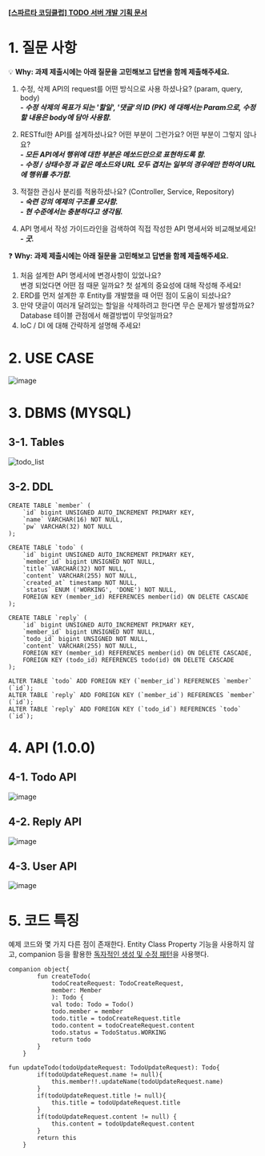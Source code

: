 **[[스파르타 코딩클럽] TODO 서버 개발 기획 문서](https://strawberryrabbit.tistory.com/6)**
# 1. 질문 사항


💡 **Why: 과제 제출시에는 아래 질문을 고민해보고 답변을 함께 제출해주세요.**

1. 수정, 삭제 API의 request를 어떤 방식으로 사용 하셨나요? (param, query, body)                
**_- 수정 삭제의 목표가 되는 '할일', '댓글'의 ID (PK) 에 대해서는 Param으로, 수정할 내용은 body에 담아 사용함._**               
               
2. RESTful한 API를 설계하셨나요? 어떤 부분이 그런가요? 어떤 부분이 그렇지 않나요?               
_**- 모든 API에서 행위에 대한 부분은 메쏘드만으로 표현하도록 함.**_               
_**- 수정 / 상태수정 과 같은 메소드와 URL 모두 겹치는 일부의 경우에만 한하여 URL에 행위를 추가함.**_               
               
3. 적절한 관심사 분리를 적용하셨나요? (Controller, Service, Repository)               
_**- 숙련 강의 예제의 구조를 모사함.**_               
_**- 현 수준에서는 충분하다고 생각됨.**_               
               
4. API 명세서 작성 가이드라인을 검색하여 직접 작성한 API 명세서와 비교해보세요!               
_**- 굿.**_               
               
❓ **Why: 과제 제출시에는 아래 질문을 고민해보고 답변을 함께 제출해주세요.**               
               
1. 처음 설계한 API 명세서에 변경사항이 있었나요?                
변경 되었다면 어떤 점 때문 일까요? 첫 설계의 중요성에 대해 작성해 주세요!               
2. ERD를 먼저 설계한 후 Entity를 개발했을 때 어떤 점이 도움이 되셨나요?               
3. 만약 댓글이 여러개 달려있는 할일을 삭제하려고 한다면 무슨 문제가 발생할까요? Database 테이블 관점에서 해결방법이 무엇일까요?               
4. IoC / DI 에 대해 간략하게 설명해 주세요!               
                  
# 2. USE CASE
![image](https://github.com/ddalkyTokky/KotlinSpring_TODO_Backend/assets/47583083/b737ae76-0f9e-48f0-8547-d85f72af3189)
# 3. DBMS (MYSQL)
## 3-1. Tables
![todo_list](https://github.com/ddalkyTokky/KotlinSpring_TODO_Backend/assets/47583083/4a3b4906-4f3a-48cb-976b-afee3e61ddd6)
## 3-2. DDL
```
CREATE TABLE `member` (
	`id` bigint UNSIGNED AUTO_INCREMENT PRIMARY KEY,
	`name` VARCHAR(16) NOT NULL,
	`pw` VARCHAR(32) NOT NULL
);

CREATE TABLE `todo` (
	`id` bigint UNSIGNED AUTO_INCREMENT PRIMARY KEY,
	`member_id` bigint UNSIGNED NOT NULL,
	`title`	VARCHAR(32) NOT NULL,
	`content` VARCHAR(255) NOT NULL,
	`created_at` timestamp NOT NULL,
	`status` ENUM ('WORKING', 'DONE') NOT NULL,
	FOREIGN KEY (member_id) REFERENCES member(id) ON DELETE CASCADE
);

CREATE TABLE `reply` (
	`id` bigint UNSIGNED AUTO_INCREMENT PRIMARY KEY,
	`member_id` bigint UNSIGNED NOT NULL,
	`todo_id` bigint UNSIGNED NOT NULL,
	`content` VARCHAR(255) NOT NULL,
	FOREIGN KEY (member_id) REFERENCES member(id) ON DELETE CASCADE,
	FOREIGN KEY (todo_id) REFERENCES todo(id) ON DELETE CASCADE
);

ALTER TABLE `todo` ADD FOREIGN KEY (`member_id`) REFERENCES `member` (`id`);
ALTER TABLE `reply` ADD FOREIGN KEY (`member_id`) REFERENCES `member` (`id`);
ALTER TABLE `reply` ADD FOREIGN KEY (`todo_id`) REFERENCES `todo` (`id`);
```

# 4. API (1.0.0)
## 4-1. Todo API
![image](https://github.com/ddalkyTokky/KotlinSpring_TODO_Backend/assets/47583083/bf91b655-2786-4ed1-8441-e902f7de252d)
## 4-2. Reply API
![image](https://github.com/ddalkyTokky/KotlinSpring_TODO_Backend/assets/47583083/4a5b5cb6-cd94-482e-a2ba-713d9953e196)
## 4-3. User API
![image](https://github.com/ddalkyTokky/KotlinSpring_TODO_Backend/assets/47583083/247239e5-672c-4e6a-a196-9bf97e2d4509)

# 5. 코드 특징
예제 코드와 몇 가지 다른 점이 존재한다.
Entity Class Property 기능을 사용하지 않고, companion 등을 활용한 [독자적인 생성 및 수정 패턴](https://github.com/ddalkyTokky/KotlinSpring_TODO_Backend/blob/Step1/src/main/kotlin/com/soonyong/todo/domain/todo/model/Todo.kt#L32)을 사용햇다.

```
companion object{
        fun createTodo(
            todoCreateRequest: TodoCreateRequest,
            member: Member
            ): Todo {
            val todo: Todo = Todo()
            todo.member = member
            todo.title = todoCreateRequest.title
            todo.content = todoCreateRequest.content
            todo.status = TodoStatus.WORKING
            return todo
        }
    }
```

```
fun updateTodo(todoUpdateRequest: TodoUpdateRequest): Todo{
        if(todoUpdateRequest.name != null){
            this.member!!.updateName(todoUpdateRequest.name)
        }
        if(todoUpdateRequest.title != null){
            this.title = todoUpdateRequest.title
        }
        if(todoUpdateRequest.content != null) {
            this.content = todoUpdateRequest.content
        }
        return this
    }
```
